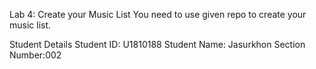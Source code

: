 Lab 4: Create your Music List
You need to use given repo to create your music list.

Student Details
Student ID: U1810188
Student Name: Jasurkhon
Section Number:002